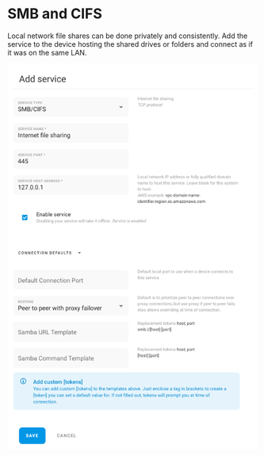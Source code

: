 # SMB and CIFS

Local network file shares can be done privately and consistently. Add the service to the device hosting the shared drives or folders and connect as if it was on the same LAN.

![](../../.gitbook/assets/smb.png)
